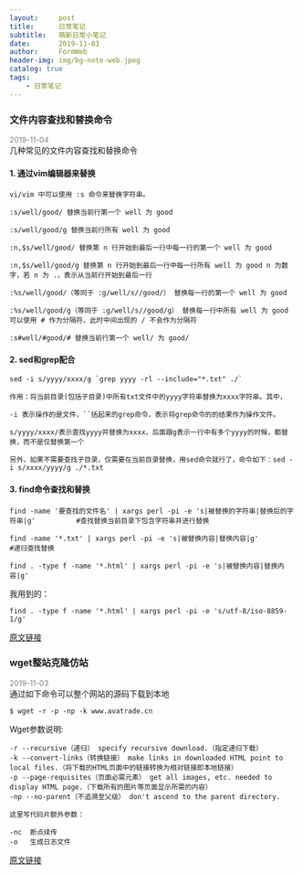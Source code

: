 ```yaml
---
layout:     post
title:      日常笔记
subtitle:   萌新日常小笔记
date:       2019-11-03
author:     FormWeb
header-img: img/bg-note-web.jpeg
catalog: true
tags:
    - 日常笔记
---
```

### 文件内容查找和替换命令
<font size="2" color="gray">2019-11-04</font>  
几种常见的文件内容查找和替换命令
#### 1. 通过vim编辑器来替换
```
vi/vim 中可以使用 :s 命令来替换字符串。

:s/well/good/ 替换当前行第一个 well 为 good

:s/well/good/g 替换当前行所有 well 为 good

:n,$s/well/good/ 替换第 n 行开始到最后一行中每一行的第一个 well 为 good

:n,$s/well/good/g 替换第 n 行开始到最后一行中每一行所有 well 为 good n 为数字，若 n 为 .，表示从当前行开始到最后一行

:%s/well/good/（等同于 :g/well/s//good/） 替换每一行的第一个 well 为 good

:%s/well/good/g（等同于 :g/well/s//good/g） 替换每一行中所有 well 为 good 可以使用 # 作为分隔符，此时中间出现的 / 不会作为分隔符

:s#well/#good/# 替换当前行第一个 well/ 为 good/

```
#### 2. sed和grep配合
```
sed -i s/yyyy/xxxx/g `grep yyyy -rl --include="*.txt" ./`

作用：将当前目录(包括子目录)中所有txt文件中的yyyy字符串替换为xxxx字符串。其中，

-i 表示操作的是文件，``括起来的grep命令，表示将grep命令的的结果作为操作文件。

s/yyyy/xxxx/表示查找yyyy并替换为xxxx，后面跟g表示一行中有多个yyyy的时候，都替换，而不是仅替换第一个

另外，如果不需要查找子目录，仅需要在当前目录替换，用sed命令就行了，命令如下：sed -i s/xxxx/yyyy/g ./*.txt

```
#### 3. find命令查找和替换
```
find -name '要查找的文件名' | xargs perl -pi -e 's|被替换的字符串|替换后的字符串|g'          #查找替换当前目录下包含字符串并进行替换

find -name '*.txt' | xargs perl -pi -e 's|被替换内容|替换内容|g'             #递归查找替换

find . -type f -name '*.html' | xargs perl -pi -e 's|被替换内容|替换内容|g'

```
我用到的：  

```
find . -type f -name '*.html' | xargs perl -pi -e 's/utf-8/iso-8859-1/g'  
```
[原文链接](https://blog.csdn.net/qq_25992179/article/details/82777486)


### wget整站克隆仿站
<font size="2" color="gray">2019-11-03</font>  
通过如下命令可以整个网站的源码下载到本地
```
$ wget -r -p -np -k www.avatrade.cn
```
Wget参数说明:   
```
-r --recursive（递归） specify recursive download.（指定递归下载）
-k --convert-links（转换链接） make links in downloaded HTML point to local files.（将下载的HTML页面中的链接转换为相对链接即本地链接）
-p --page-requisites（页面必需元素） get all images, etc. needed to display HTML page.（下载所有的图片等页面显示所需的内容）
-np --no-parent（不追溯至父级） don't ascend to the parent directory.

这里写代码片额外参数：

-nc  断点续传
-o   生成日志文件
```  
[原文链接](https://blog.csdn.net/qq_28590879/article/details/79849307)


